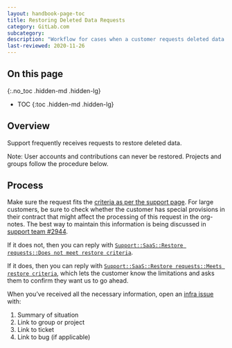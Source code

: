 ```yaml
---
layout: handbook-page-toc
title: Restoring Deleted Data Requests
category: GitLab.com
subcategory:
description: "Workflow for cases when a customer requests deleted data to be restored on GitLab.com."
last-reviewed: 2020-11-26
---
```


## On this page
{:.no_toc .hidden-md .hidden-lg}

- TOC
{:toc .hidden-md .hidden-lg}

## Overview

Support frequently receives requests to restore deleted data.

Note: User accounts and contributions can never be restored. Projects and groups follow the procedure below.

## Process

Make sure the request fits the [criteria as per the support page](/support#restoration-of-deleted-data).
For large customers, be sure to check whether the customer has special provisions in their contract that might affect the processing of this request in the org-notes. The best way to maintain this information is being discussed in [support team #2944](https://gitlab.com/gitlab-com/support/support-team-meta/-/issues/2944).

If it does not, then you can reply with [`Support::SaaS::Restore requests::Does not meet restore criteria`](https://gitlab.com/gitlab-com/support/support-ops/zendesk-macros/-/blob/master/macros/active/Support/SaaS/Restore%20requests/Does%20not%20meet%20criteria.yaml).

If it does, then you can reply with [`Support::SaaS::Restore requests::Meets restore criteria`](https://gitlab.com/gitlab-com/support/support-ops/zendesk-macros/-/blob/master/macros/active/Support/SaaS/Restore%20requests/Meets%20criteria.yaml),
which lets the customer know the limitations and asks them to confirm they want us to go ahead.

When you’ve received all the necessary information, open an [infra issue](https://gitlab.com/gitlab-com/gl-infra/infrastructure/-/issues) with:

1. Summary of situation
1. Link to group or project
1. Link to ticket
1. Link to bug (if applicable)
